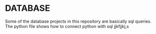 # DATABASE

Some of the database projects in this repository are basically sql queries.<br />
The python file shows how to connect python with sql
jjkfjjkj,s
